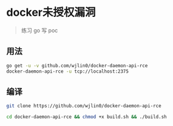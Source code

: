 # docker未授权漏洞

> 练习 go 写 poc

## 用法
```bash
go get -u -v github.com/wjlin0/docker-daemon-api-rce
docker-daemon-api-rce -u tcp://localhost:2375
```


## 编译
```bash
git clone https://github.com/wjlin0/docker-daemon-api-rce

cd docker-daemon-api-rce && chmod +x build.sh && ./build.sh
```

